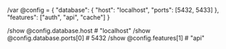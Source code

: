 /var @config = {
  "database": {
    "host": "localhost",
    "ports": [5432, 5433]
  },
  "features": ["auth", "api", "cache"]
}

/show @config.database.host           # "localhost"
/show @config.database.ports[0]        # 5432
/show @config.features[1]              # "api"